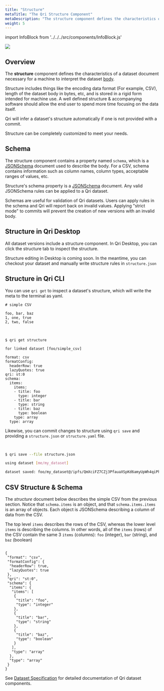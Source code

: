 ```yaml
---
title: "Structure"
metaTitle: "The Qri Structure Component"
metaDescription: "The structure component defines the characteristics of a dataset document necessary for a machine to interpret the dataset body"
weight: 5
---
```


import InfoBlock from '../../../src/components/InfoBlock.js'

<img src="/img/qri-dataset-model.png" />

## Overview

The __structure__ component defines the characteristics of a dataset document necessary for a machine to interpret the dataset [body](/docs/dataset-components/body).

Structure includes things like the encoding data format (For example, CSV), length of the dataset body in bytes, etc, and is stored in a rigid form intended for machine use. A well defined structure & accompanying software should allow the end user to spend more time focusing on the data itself.

<InfoBlock>
  Qri will infer a dataset's structure automatically if one is not provided with a commit.
</InfoBlock>

Structure can be completely customized to meet your needs.  

## Schema

The structure component contains a property named `schema`, which is a [JSONSchema](https://json-schema.org/) document used to describe the body.  For a CSV, schema contains information such as column names, column types, acceptable ranges of values, etc.  

<InfoBlock>
  Structure's schema property is a <a href='https://json-schema.org/'>JSONSchema</a> document.  Any valid JSONSchema rules can be applied to a Qri dataset.
</InfoBlock>

Schemas are useful for validation of Qri datasets.  Users can apply rules in the schema and Qri will report back on invalid values.  Applying "strict mode" to commits will prevent the creation of new versions with an invalid body.

## Structure in Qri Desktop

All dataset versions include a structure component.  In Qri Desktop, you can click the structure tab to inspect the structure.

Structure editing in Desktop is coming soon.  In the meantime, you can checkout your dataset and manually write structure rules in `structure.json`

## Structure in Qri CLI

You can use `qri get` to inspect a dataset's structure, which will write the meta to the terminal as yaml.

```
# simple CSV

foo, bar, baz
1, one, true
2, two, false
```

<br/>

```
$ qri get structure

for linked dataset [foo/simple_csv]

format: csv
formatConfig:
  headerRow: true
  lazyQuotes: true
qri: st:0
schema:
  items:
    items:
    - title: foo
      type: integer
    - title: bar
      type: string
    - title: baz
      type: boolean
    type: array
  type: array

```

Likewise, you can commit changes to structure using `qri save` and providing a `structure.json` or `structure.yaml` file.

<br />

```bash
$ qri save --file structure.json

using dataset [me/my_dataset]

dataset saved: foo/my_dataset@/ipfs/QmXciFZ7CZj3PfauaXSpKd6amyUpWh4qiPhPGywFbzjhWa
```

## CSV Structure & Schema

The _structure_ document below describes the simple CSV from the previous section.  Notice that `schema.items` is an object, and that `schema.items.items` is an array of objects. Each object is JSONSchema describing a column of data from the CSV.

The top level `items` describes the rows of the CSV, whereas the lower level `items` is describing the columns.  In other words, all of the `items` (rows) of the CSV contain the same 3 `items` (columns): `foo` (integer), `bar` (string), and `baz` (boolean)

```

{
 "format": "csv",
 "formatConfig": {
  "headerRow": true,
  "lazyQuotes": true
 },
 "qri": "st:0",
 "schema": {
  "items": {
   "items": [
    {
     "title": "foo",
     "type": "integer"
    },
    {
     "title": "bar",
     "type": "string"
    },
    {
     "title": "baz",
     "type": "boolean"
    }
   ],
   "type": "array"
  },
  "type": "array"
 }
}
```



<InfoBlock>
  See <a href="/docs/reference/dataset-specification/">Dataset Specification</a> for detailed documentation of Qri dataset components.
</InfoBlock>
